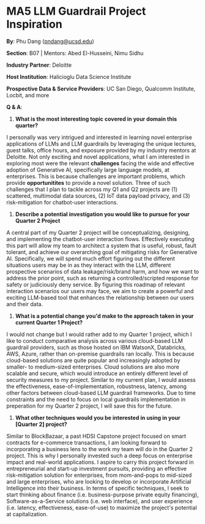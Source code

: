 # MA5 LLM Guardrail Project Inspiration


**By**: Phu Dang (pndang@ucsd.edu)


**Section**: B07 | Mentors: Abed El-Husseini, Nimu Sidhu


**Industry Partner**: Deloitte


**Host Institution**: Halicioglu Data Science Institute


**Prospective Data & Service Providers**: UC San Diego, Qualcomm Institute, Locbit, and more


**Q & A**:

1. **What is the most interesting topic covered in your domain this quarter?**

I personally was very intrigued and interested in learning novel enterprise applications of LLMs and LLM guardrails by leveraging the unique lectures, guest talks, office hours, and exposure provided by my industry mentors at Deloitte. Not only exciting and novel applications, what I am interested in exploring most were the relevant **challenges** facing the wide and effective adoption of Generative AI, specifically large language models, at enterprises. This is because challenges are important problems, which provide **opportunitites** to provide a novel solution. Three of such challenges that I plan to tackle across my Q1 and Q2 projects are (1) scattered, multimodal data sources, (2) IoT data payload privacy, and (3) risk-mitigation for chatbot-user interactions. 

1. **Describe a potential investigation you would like to pursue for your Quarter 2 Project**

A central part of my Quarter 2 project will be conceptualizing, designing, and implementing the chatbot-user interaction flows. Effectively executing this part will allow my team to architect a system that is useful, robust, fault tolerant, and achieve our overarching goal of mitigating risks for Generative AI. Specifically, we will spend much effort figuring out the different situations users may be in as they interact with the LLM, different prospective scenarios of data leakage/risk/brand harm, and how we want to address the prior point, such as returning a controlled/scripted response for safety or judiciously deny service. By figuring this roadmap of relevant interaction scenarios our users may face, we aim to create a powerful and exciting LLM-based tool that enhances the relationship between our users and their data.

1. **What is a potential change you'd make to the approach taken in your current Quarter 1 Project?**

I would not change but I would rather add to my Quarter 1 project, which I like to conduct comparative analysis across various cloud-based LLM guardrail providers, such as those hosted on IBM WatsonX, Databricks, AWS, Azure, rather than on-premise guardrails ran locally. This is because cloud-based solutions are quite popular and increasingly adopted by smaller- to medium-sized enterprises. Cloud solutions are also more scalable and secure, which would introduce an entirely different level of security measures to my project. Similar to my current plan, I would assess the effectiveness, ease-of-implementation, robustness, latency, among other factors between cloud-based LLM guardrail frameworks. Due to time constraints and the need to focus on local guardrails implementation in preperation for my Quarter 2 project, I will save this for the future.

1. **What other techniques would you be interested in using in your [Quarter 2] project?**

Similar to BlockBazaar, a past HDSI Capstone project focused on smart contracts for e-commerce transactions, I am looking forward to incorporating a business lens to the work my team will do in the Quarter 2 project. This is why I personally invested such a deep focus on enterprise impact and real-world applications. I aspire to carry this project forward in entrepreneurial and start-up investment pursuits, providing an effective risk-mitigation solution for enterprises, from mom-and-pops to mid-sized and large enterprises, who are looking to develop or incorporate Artificial Intelligence into their business. In terms of specific techniques, I seek to start thinking about finance (i.e. business-purpose private equity financing), Software-as-a-Service solutions (i.e. web interface), and user experience (i.e. latency, effectiveness, ease-of-use) to maximize the project's potential at capitalization. 
